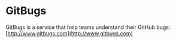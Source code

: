 GitBugs
=======

GitBugs is a service that help teams understand their GitHub bugs: [http://www.gitbugs.com](http://www.gitbugs.com)
